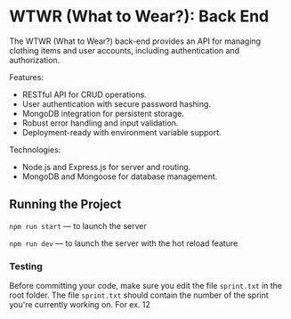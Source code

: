 # WTWR (What to Wear?): Back End
The WTWR (What to Wear?) back-end provides an API for managing clothing items and user accounts, including authentication and authorization.

Features:
- RESTful API for CRUD operations.
- User authentication with secure password hashing.
- MongoDB integration for persistent storage.
- Robust error handling and input validation.
- Deployment-ready with environment variable support.

Technologies:
- Node.js and Express.js for server and routing.
- MongoDB and Mongoose for database management.


## Running the Project
`npm run start` — to launch the server

`npm run dev` — to launch the server with the hot reload feature

### Testing
Before committing your code, make sure you edit the file `sprint.txt` in the root folder. The file `sprint.txt` should contain the number of the sprint you're currently working on. For ex. 12
